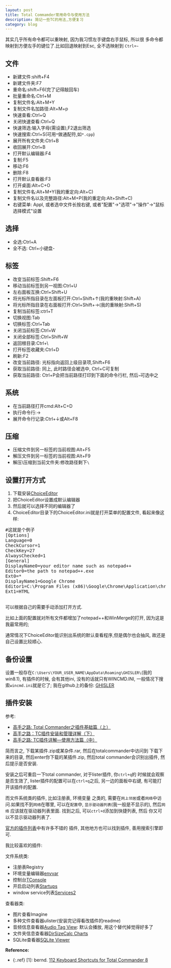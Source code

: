 ```yaml
---
layout: post
title: Total Commamder常用命令与使用方法
description: 简记一些TC的用法,方便复习
category: blog
---
```


其实几乎所有命令都可以重映射, 因为我习惯左手键盘右手鼠标, 所以很
多命令都映射到方便左手的键位了.比如回退映射到Esc, 全不选映射到
`Ctrl+~`

## 文件

- 新建文件:shift+F4
- 新建文件夹:F7
- 重命名:shift+F6(完了记得敲回车)
- 批量重命名:Ctrl+M
- 复制文件名:Alt+M+Y
- 复制文件名加路径:Alt+M+p
- 快速查看:Ctrl+Q
- 关闭快速查看:Ctrl+Q
- 快速筛选:输入字母(需设置),F2退出筛选
- 快速搜索:Ctrl+S(可用`*`做通配符,如`*.cpp`)
- 展开所有文件夹:Ctrl+B
- 收回展开:Ctrl+B
- 打开默认编辑器:F4
- 复制:F5
- 移动:F6
- 删除:F8
- 打开默认查看器:F3
- 打开桌面:Alt+C+O
- 复制文件名:Alt+M+Y(我的重定向:Alt+C)
- 复制文件名以及完整路径:Alt+M+P(我的重定向:Alt+Shift+C)
- 右键菜单: Appl, 或者选中文件长按右键, 或者"配置"->"选项"->"操作"->"鼠标选择模式"设置

## 选择

- 全选:Ctrl+A
- 全不选: Ctrl+小键盘-

## 标签

- 改变当前标签:Shift+F6
- 移动当前标签到另一视图:Ctrl+U
- 左右面板互换:Ctrl+Shift+U
- 将光标所指目录在左面板打开:Ctrl+Shift+↑(我的重映射:Shift+A)
- 将光标所指目录在右面板打开:Ctrl+Shift+→(我的重映射:Shift+S)
- 复制当前标签:ctrl+T
- 切换视图:Tab
- 切换标签:Ctrl+Tab
- 关闭当前标签:Ctrl+W 
- 关闭全部标签:Ctrl+Shift+W
- 返回根目录:Ctrl+\
- 打开标签收藏夹:Ctrl+D
- 刷新:F2
- 改变当前路径: 光标指向返回上级目录项,Shift+F6
- 获取当前路径: 同上, 此时路径会被选中, Ctrl+C可复制
- 获取当前路径: Ctrl+P会把当前路径打印到下面的命令行栏, 然后`→`可选中之

## 系统

- 在当前路径打开cmd:Alt+C+D
- 执行命令行:→
- 展开命令行记录:Ctrl+↓或Alt+F8

## 压缩

- 压缩文件到另一标签的当前视图:Alt+F5
- 解压文件到另一标签的当前视图:Alt+F9
- 解压\压缩到当前文件夹:修改路径剩下`\`

## 设置打开方式

1. 下载安装[ChoiceEditor][1]
2. 把ChoiceEditor设置成默认编辑器
3. 然后就可以选择不同的编辑器了
4. ChoiceEditor目录下的ChoiceEditor.ini就是打开菜单的配置文件,
看起来像这样:

<pre>
#这就是个例子
[Options]
Language=0
CheckCursor=1
CheckKey=27
AlwaysChecked=1
[General]
DisplayName0=your editor name such as notepad++
Editor0=the path to notepad++.exe
Ext0=*
DisplayName1=Google Chrome
Editor1=C:\Program Files (x86)\Google\Chrome\Application\chrome.exe
Ext1=HTML

</pre>

可以根据自己的需要手动添加打开方式.

比如上面的配置就对所有文件都增加了notepad++和WinMerge的打开, 
因为这是我最常用的;

通常情况下ChoiceEditor能识别出系统的默认查看程序,但是偶尔也会抽风, 
故还是自己设置比较顺心.

## 备份设置 ##

设置一般存在`C:\Users\YOUR_USER_NAME\AppData\Roaming\GHISLER\`(我的win8.1), 
有插件的时候, 会有其他ini, 没有的话就只有WINCMD.INI, 
一般情况下搜索`wincmd.ini`就是它了; 我在github上的备份: 
[GHISLER](https://github.com/dengzuoheng/scripts/GHISLER)

## 插件安装 ##

参考:

- [高手之路: Total Commander之插件基础篇（上）](http://arch.pconline.com.cn//pcedu/tuijian/system/filemanage/0604/782779.html)  
- [高手之路：TC插件安装和管理详解（下）](http://arch.pconline.com.cn//pcedu/tuijian/system/filemanage/0604/784023.html)  
- [高手之路: TC插件详解—使用方法篇（中）](http://arch.pconline.com.cn//pcedu/tuijian/system/filemanage/0604/783177.html)  

简而言之, 下载某插件.zip或某杂件.rar, 然后在totalcommander中访问到
下载下来的目录, 然后enter你下载的某插件.zip, 
然后total commander会识别出插件, 然后提示是否安装.

安装之后可重启一下total commander, 对于lister插件, 你`ctrl+q`的
时候就会观察是否生效了, lister插件的配置可以在`ctrl+q`之后, 
另一边的面板中右键, 有可能打开该插件的配置. 

而文件系统类的插件, 比如注册表, 环境变量
之类的, 需要在`网上邻居`或者`网络`中访问.如果找不到`网络`在哪里, 
可以在`配置`中, `显示驱动器列表`(我一般是不显示的), 然后`网络`
应该就在驱动器列表里面. 找到之后, 可以`ctrl+d`添加到快捷列表, 然后
你又可以不显示驱动器列表了.

[官方的插件列表](http://www.ghisler.com/plugins.htm)中有许多不错的
插件, 其他地方也可以找到插件, 善用搜索引擎即可.

我比较喜欢的插件:

文件系统类:

- 注册表Registry
- 环境变量编辑器[envvar](http://totalcmd.net/plugring/envvar.html)
- 控制台[TConsole](http://totalcmd.net/plugring/tconsole.html)
- 开启启动列表[Startups](http://totalcmd.net/plugring/Startups.html)
- window service列表[Services2](http://totalcmd.net/plugring/Services2.html)

查看器类:

- 图片查看Imagine
- 多种文件查看器ulister(安装完记得看改插件的readme)
- 音频信息查看器[Audio Tag View](http://totalcmd.net/plugring/audiotagview.html): 默认会播放, 用这个替代掉觉得好多了
- 文件夹信息查看器[DirSizeCalc Charts](http://totalcmd.net/plugring/dirsizecalc_charts.html)
- SQLite查看器[SQLite Viewer](http://totalcmd.net/plugring/sqliteviewer.html)


[1]:http://www.totalcmd.net/plugring/ChoiceEditor_patched.html

**Reference:**  

* {:.ref} \[1]: bernd. [112 Keyboard Shortcuts for Total Commander 8](http://www.shortcutworld.com/en/win/total-commander_8.0.html)  
